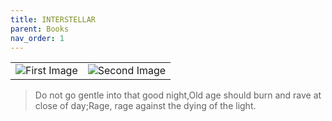 ```yaml
---
title: INTERSTELLAR
parent: Books
nav_order: 1
---
```


<table>
  <tr>
    <td><img src="https://deepbytesblog.s3.bitiful.net/INTERSTELLAR-1.jpg?X-Amz-Algorithm=AWS4-HMAC-SHA256&X-Amz-Credential=8cVlg8fzIMl1SWkrf4fBsXu1%2F20240827%2F%2Fs3%2Faws4_request&X-Amz-Date=20240827T143120Z&X-Amz-Expires=3600&X-Amz-SignedHeaders=host&no-wait=on&x-id=GetObject&X-Amz-Signature=965119a8054c994114bbe238e03795c86eae8c694929bc277b22c88380f1ee15" alt="First Image" /></td>
    <td><img src="https://deepbytesblog.s3.bitiful.net/INTERSTELLAR-2.jpg?X-Amz-Algorithm=AWS4-HMAC-SHA256&X-Amz-Credential=8cVlg8fzIMl1SWkrf4fBsXu1%2F20240827%2F%2Fs3%2Faws4_request&X-Amz-Date=20240827T143227Z&X-Amz-Expires=3600&X-Amz-SignedHeaders=host&no-wait=on&x-id=GetObject&X-Amz-Signature=0bc1421348cf8ded0b99b9f3e7409eb44e94d3723790ff1ca193e290a3e3ed4a" alt="Second Image" /></td>
  </tr>
</table>

> Do not go gentle into that good night,Old age should burn and rave at close of day;Rage, rage against the dying of the light.
